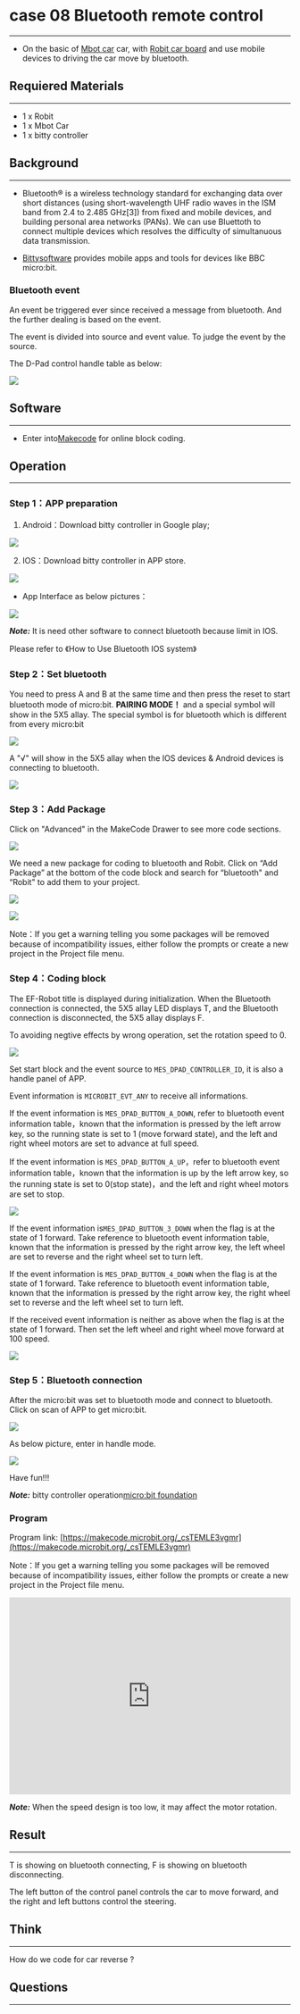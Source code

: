 # case 08 Bluetooth remote control 
---
- On the basic of <u>Mbot car</u> car, with <u>Robit car board</u> and use mobile devices to driving the car move by bluetooth.

## Requiered Materials
---

- 1 x Robit
- 1 x Mbot Car 
- 1 x bitty controller

## Background
---
- Bluetooth® is a wireless technology standard for exchanging data over short distances (using short-wavelength UHF radio waves in the ISM band from 2.4 to 2.485 GHz[3]) from fixed and mobile devices, and building personal area networks (PANs). We can use Bluettoth to connect multiple devices which resolves the difficulty of simultanuous data transmission.

- [Bittysoftware](http://www.bittysoftware.com/index.html) provides mobile apps and tools for devices like BBC micro:bit.

### Bluetooth event

An event be triggered ever since received a message from bluetooth. And the further dealing is based on the event.

The event is divided into source and event value. To judge the event by the source.

The D-Pad control handle table as below:

![](./images/hrxqpWo.jpg)

## Software
---
- Enter into[Makecode](https://makecode.microbit.org/#) for online block coding.

## Operation
---
### Step 1：APP preparation

1. Android：Download bitty controller in Google play;

![](./images/G5QfQbn.jpg)

2. IOS：Download bitty controller in APP store.

![](./images/TMzv3zK.png)

-  App Interface as below pictures：

![](./images/ZvHqv7T.png)


***Note:*** It is need other software to connect bluetooth because limit in IOS.

Please refer to 《How to Use Bluetooth IOS system》

### Step 2：Set bluetooth

You need to press A and B at the same time and then press the reset to start bluetooth mode of micro:bit. **PAIRING MODE！** and a special symbol will show in the 5X5 allay. The special symbol is for bluetooth which is different from every micro:bit

![](./images/ceES90z.jpg)

A "√" will show in the 5X5 allay when the IOS devices & Android devices is connecting to bluetooth.

![](./images/5luUYc7.jpg)

### Step 3：Add Package

Click on "Advanced" in the MakeCode Drawer to see more code sections.

![](./images/LjMR5IU.png)

We need a new package for coding to bluetooth and Robit. Click on “Add Package” at the bottom of the code block and search for “bluetooth" and “Robit" to add them to your project.

![](./images/ZNxv964.png)

![](./images/1lMfnn4.png)

Note：If you get a warning telling you some packages will be removed because of incompatibility issues, either follow the prompts or create a new project in the Project file menu.

### Step 4：Coding block

The EF-Robot title is displayed during initialization. When the Bluetooth connection is connected, the 5X5 allay LED displays T, and the Bluetooth connection is disconnected, the 5X5 allay displays F.

To avoiding negtive effects by wrong operation, set the rotation speed to 0.

![](./images/ptJPPo7.png)

Set start block and the event source to `MES_DPAD_CONTROLLER_ID`, it is also a handle panel of APP.

Event information is `MICROBIT_EVT_ANY` to receive all informations.

If the event information is `MES_DPAD_BUTTON_A_DOWN`, refer to bluetooth event information table，known that the information is pressed by the left arrow key, so the running state is set to 1 (move forward state), and the left and right wheel motors are set to advance at full speed.

If the event information is `MES_DPAD_BUTTON_A_UP`，refer to bluetooth event information table，known that the information is up by the left arrow key, so the running state is set to 0(stop state)，and the left and right wheel motors are set to stop.

![](./images/u5xSL6S.png)

If the event information is`MES_DPAD_BUTTON_3_DOWN` when the flag is at the state of 1 forward. Take reference to bluetooth event information table, known that the information is pressed by the right arrow key, the left wheel are set to reverse and the right wheel set to turn left.

If the event information is `MES_DPAD_BUTTON_4_DOWN` when the flag is at the state of 1 forward. Take reference to bluetooth event information table, known that the information is pressed by the right arrow key, the right wheel set to reverse and the left wheel set to turn left.

If the received event information is neither as above when the flag is at the state of 1 forward. Then set the left wheel and right wheel move forward at 100 speed.

![](./images/wBJglqA.png)

### Step 5：Bluetooth connection

After the micro:bit was set to bluetooth mode and connect to bluetooth. Click on scan of APP to get micro:bit.

![](./images/rLS50GM.png)

As below picture, enter in handle mode.

![](./images/gHhTTr9.png)

Have fun!!!

***Note:*** bitty controller operation[micro:bit foundation](http://www.bittysoftware.com/apps/bitty_controller.html)

### Program

Program link: [https://makecode.microbit.org/_csTEMLE3vgmr](https://makecode.microbit.org/_csTEMLE3vgmr)

Note：If you get a warning telling you some packages will be removed because of incompatibility issues, either follow the prompts or create a new project in the Project file menu.

<div style="position:relative;height:0;padding-bottom:70%;overflow:hidden;"><iframe style="position:absolute;top:0;left:0;width:100%;height:100%;" src="https://makecode.microbit.org/#pub:_csTEMLE3vgmr" frameborder="0" sandbox="allow-popups allow-forms allow-scripts allow-same-origin"></iframe></div>  

***Note:*** When the speed design is too low, it may affect the motor rotation.

## Result
---
T is showing on bluetooth connecting, F is showing on bluetooth disconnecting.

The left button of the control panel controls the car to move forward, and the right and left buttons control the steering.

## Think 
---
How do we code for car reverse ?

## Questions
---




